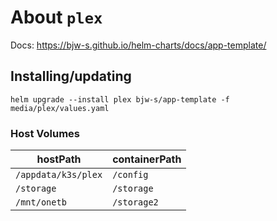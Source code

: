 About `plex`
===
Docs: https://bjw-s.github.io/helm-charts/docs/app-template/


Installing/updating
---

```shell
helm upgrade --install plex bjw-s/app-template -f media/plex/values.yaml
```

### Host Volumes

| hostPath            | containerPath |
|---------------------|---------------|
| `/appdata/k3s/plex` | `/config`     |
| `/storage`          | `/storage`    |
| `/mnt/onetb`        | `/storage2`   |
